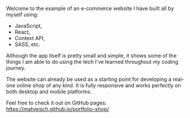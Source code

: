 Welcome to the example of an e-commerce website I have built all by myself using:
- JavaScript,
- React,
- Context API,
- SASS, etc.

Although the app itself is pretty small and simple, it shows some of the things I am able to do using the tech I've learned throughout my coding journey.

The website can already be used as a starting point for developing a real-one online shop of any kind. It is fully responsive and works perfectly on both desktop and mobile platforms.

Feel free to check it out on GitHub pages: https://matveisch.github.io/portfolio-shop/